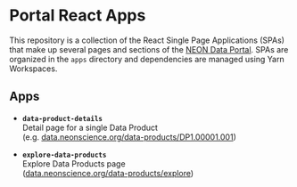 # Portal React Apps

This repository is a collection of the React Single Page Applications (SPAs) that make up several
pages and sections of the [NEON Data Portal](https://data.neonscience.org). SPAs are organized in
the `apps` directory and dependencies are managed using Yarn Workspaces.

## Apps

* **`data-product-details`**  
  Detail page for a single Data Product  
  (e.g. [data.neonscience.org/data-products/DP1.00001.001](https://data.neonscience.org/data-products/DP1.00001.001))  

* **`explore-data-products`**  
  Explore Data Products page  
  ([data.neonscience.org/data-products/explore](https://data.neonscience.org/data-products/explore))
